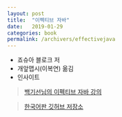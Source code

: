 ```yaml
---
layout: post
title:  "이펙티브 자바"
date:   2019-01-29
categories: book
permalink: /archivers/effectivejava
---
```


* 죠슈아 블로크 저
* 개앞맵시(이복연) 옮김
* 인사이트

> [백기선님의 이펙티브 자바 강의](http://bit.ly/2Lu4BGi)

> [한국어판 깃허브 저장소](https://git.io/fAm6s)